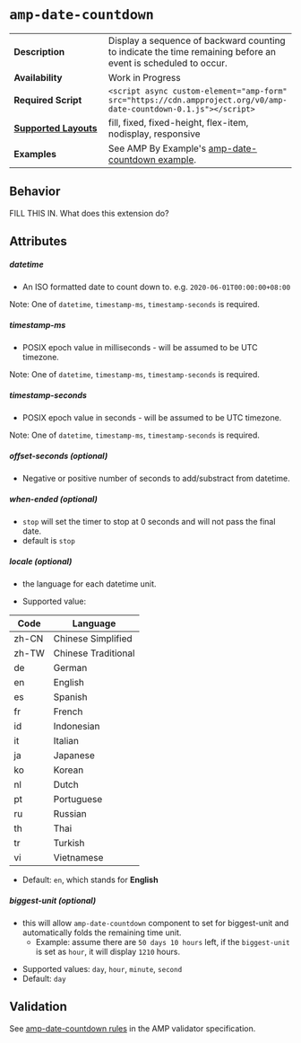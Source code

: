 <!--
Copyright 2017 The AMP HTML Authors. All Rights Reserved.

Licensed under the Apache License, Version 2.0 (the "License");
you may not use this file except in compliance with the License.
You may obtain a copy of the License at

      http://www.apache.org/licenses/LICENSE-2.0

Unless required by applicable law or agreed to in writing, software
distributed under the License is distributed on an "AS-IS" BASIS,
WITHOUT WARRANTIES OR CONDITIONS OF ANY KIND, either express or implied.
See the License for the specific language governing permissions and
limitations under the License.
-->

# <a name="`amp-date-countdown`"></a> `amp-date-countdown`

<table>
  <tr>
    <td width="40%"><strong>Description</strong></td>
    <td>Display a sequence of backward counting to indicate the time remaining before an event is scheduled to occur.</td>
  </tr>
  <tr>
    <td width="40%"><strong>Availability</strong></td>
    <td>Work in Progress</td>
  </tr>
  <tr>
    <td width="40%"><strong>Required Script</strong></td>
    <td><code>&lt;script async custom-element="amp-form" src="https://cdn.ampproject.org/v0/amp-date-countdown-0.1.js">&lt;/script></code></td>
  </tr>
  <tr>
    <td class="col-fourty"><strong><a href="https://www.ampproject.org/docs/guides/responsive/control_layout.html">Supported Layouts</a></strong></td>
    <td>fill, fixed, fixed-height, flex-item, nodisplay, responsive</td>
  </tr>
  <tr>
    <td width="40%"><strong>Examples</strong></td>
    <td>See AMP By Example's <a href="https://ampbyexample.com/components/amp-date-countdown/">amp-date-countdown example</a>.</td>
  </tr>
</table>

## Behavior

FILL THIS IN. What does this extension do?

## Attributes

##### datetime
- An ISO formatted date to count down to. e.g. `2020-06-01T00:00:00+08:00`

Note: One of `datetime`, `timestamp-ms`, `timestamp-seconds` is required.

##### timestamp-ms
- POSIX epoch value in milliseconds - will be assumed to be UTC timezone.

Note: One of `datetime`, `timestamp-ms`, `timestamp-seconds` is required.

##### timestamp-seconds
- POSIX epoch value in seconds - will be assumed to be UTC timezone.

Note: One of `datetime`, `timestamp-ms`, `timestamp-seconds` is required.

##### offset-seconds (optional)
- Negative or positive number of seconds to add/substract from datetime.

##### when-ended (optional)
- `stop` will set the timer to stop at 0 seconds and will not pass the final date.
- default is `stop`

##### locale (optional)
- the language for each datetime unit.
* Supported value:

Code | Language
-- | --
zh-CN | Chinese Simplified
zh-TW | Chinese Traditional
de | German
en | English
es | Spanish
fr | French
id | Indonesian
it | Italian
ja | Japanese
ko | Korean
nl | Dutch
pt | Portuguese
ru | Russian
th | Thai
tr | Turkish
vi | Vietnamese



* Default: `en`, which stands for **English**

##### biggest-unit (optional)
- this will allow `amp-date-countdown` component to set for biggest-unit and automatically folds the remaining time unit.
  - Example: assume there are `50 days 10 hours` left, if the `biggest-unit` is set as `hour`, it will display `1210` hours.
* Supported values: `day`, `hour`, `minute`, `second`
* Default: `day`


## Validation
See [amp-date-countdown rules](https://github.com/ampproject/amphtml/blob/master/extensions/amp-date-countdown/validator-amp-date-countdown.protoascii) in the AMP validator specification.
